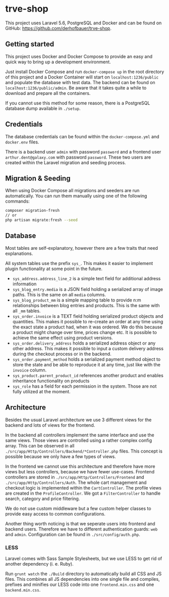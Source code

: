 # trve-shop

This project uses Laravel 5.6, PostgreSQL and Docker and can be found on GitHub: https://github.com/derhofbauer/trve-shop.

## Getting started

This project uses Docker and Docker Compose to provide an easy and quick way to bring up a development environment.

Just install Docker Compose and run `docker-compose up` in the root directory of this project and a Docker Container will start on `localhost:1236/public` and populate the database with test data. The backend can be found on `localhost:1236/public/admin`.  Be aware that it takes quite a while to download and prepare all the containers.

If you cannot use this method for some reason, there is a PostgreSQL database dump available in `./setup`.

## Credentials

The database credentials can be found within the `docker-compose.yml` and `docker.env` files.

There is a backend user `admin` with password `password` and a frontend user `arthur.dent@galaxy.com` with password
`password`. These two users are created within the Laravel migration and seeding process.

## Migration & Seeding

When using Docker Compose all migrations and seeders are run automatically. You can run them manually using one of the following commands:

```bash
composer migration-fresh
// or
php artisan migrate:fresh --seed
```

## Database

Most tables are self-explanatory, however there are a few traits that need explanations.

All system tables use the prefix `sys_`. This makes it easier to implement plugin functionality at some point in the future.

+ `sys_address.address_line_2` is a simple text field for additional address information
+ `sys_blog_entry.media` is a JSON field holding a serialized array of image paths. This is the same on all `media` columns.
+ `sys_blog_product_mm` is a simple mapping table to provide n:m relationships between blog entries and products. This is the same with all `_mm` tables.
+ `sys_order.invoice` is a TEXT field holding serialized product objects and quantities. This makes it possible to re-create an order at any time using the exact state a product had, when it was ordered. We do this because a product might change over time, prices change etc. It is possible to achieve the same effect using product versions.
+ `sys_order.delivery_address` holds a serialized address object or any other address. This makes it possible to input a custom delivery address during the checkout process or in the backend.
+ `sys_order.payment_method` holds a serialized payment method object to store the state and be able to reproduce it at any time, just like with the `invoice` column.
+ `sys_product.parent_product_id` references another product and enables inheritance functionality on products
+ `sys_role` has a field for each permission in the system. Those are not fully utilized at the moment.

## Architecture

Besides the usual Laravel architecture we use 3 different views for the backend and lots of views for the frontend.

In the backend all controllers implement the same interface and use the same views. Those views are controlled using a rather complex config array. This can be observed in all `./src/app/Http/Controllers/Backend/*Controller.php` files. This concept is possible because we only have a few types of views.

In the frontend we cannot use this architecture and therefore have more views but less controllers, because we have fewer use-cases. Frontend controllers are stored in  `./src/app/Http/Controllers/Frontend` and `./src/app/Http/Controllers/Auth`.
The whole cart management and checkout logic is implemented within the `CartController`. The profile views are created in the `ProfileController`. We got a `FilterController` to handle search, category and price filtering. 

We do not use custom middleware but a few custom helper classes to provide easy access to common configurations.

Another thing worth noticing is that we seperate users into frontend and backend users. Therefore we have to different authentication guards: `web` and `admin`. Configuration can be found in `./src/config/auth.php`.

### LESS

Laravel comes with Sass Sample Stylesheets, but we use LESS to get rid of another dependency (i. e. Ruby).

Run `grunt watch` the `./Build` directory to automatically build all CSS and JS files. This combines all JS dependencies into one single file and compiles, prefixes and minifies our LESS code into one `frontend.min.css` and one `backend.min.css`.
